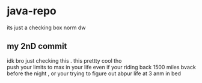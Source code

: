 # java-repo

its just a checking box norm dw

## my 2nD commit

idk bro just checking this . this prettty cool tho   
push your limits to max in your life 
even if your riding back 1500 miles bvack before the night , or your trying to figure out abpur 
life at 3 anm in bed 